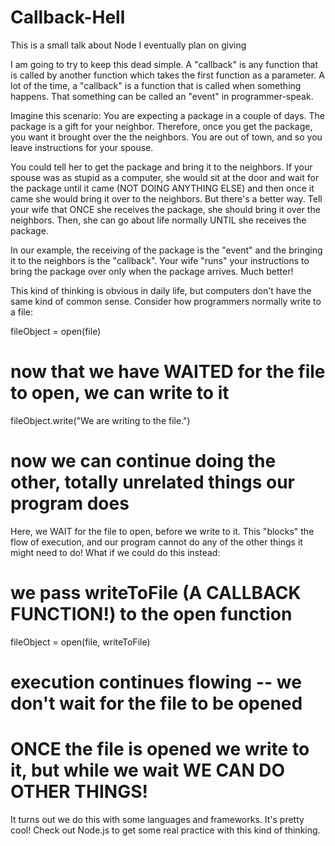 # Callback-Hell
This is a small talk about Node I eventually plan on giving




I am going to try to keep this dead simple. A "callback" is any function that is called by another function which takes the first function as a parameter. A lot of the time, a "callback" is a function that is called when something happens. That something can be called an "event" in programmer-speak.

Imagine this scenario: You are expecting a package in a couple of days. The package is a gift for your neighbor. Therefore, once you get the package, you want it brought over the the neighbors. You are out of town, and so you leave instructions for your spouse.

You could tell her to get the package and bring it to the neighbors. If your spouse was as stupid as a computer, she would sit at the door and wait for the package until it came (NOT DOING ANYTHING ELSE) and then once it came she would bring it over to the neighbors. But there's a better way. Tell your wife that ONCE she receives the package, she should bring it over the neighbors. Then, she can go about life normally UNTIL she receives the package.

In our example, the receiving of the package is the "event" and the bringing it to the neighbors is the "callback". Your wife "runs" your instructions to bring the package over only when the package arrives. Much better!

This kind of thinking is obvious in daily life, but computers don't have the same kind of common sense. Consider how programmers normally write to a file:

fileObject = open(file)
# now that we have WAITED for the file to open, we can write to it
fileObject.write("We are writing to the file.")
# now we can continue doing the other, totally unrelated things our program does

Here, we WAIT for the file to open, before we write to it. This "blocks" the flow of execution, and our program cannot do any of the other things it might need to do! What if we could do this instead:

# we pass writeToFile (A CALLBACK FUNCTION!) to the open function
fileObject = open(file, writeToFile)
# execution continues flowing -- we don't wait for the file to be opened
# ONCE the file is opened we write to it, but while we wait WE CAN DO OTHER THINGS!

It turns out we do this with some languages and frameworks. It's pretty cool! Check out Node.js to get some real practice with this kind of thinking.
